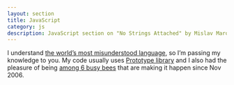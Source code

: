 ```yaml
---
layout: section
title: JavaScript
category: js
description: JavaScript section on "No Strings Attached" by Mislav Marohnić. Read on about Prototype Framework, unobtrusive scripting and various tips & tricks for everyday challenges.
---
```


I understand [the world’s most misunderstood language][1], so I’m passing my knowledge to you. My code usually uses [Prototype library][2] and I also had the pleasure of being [among 6 busy bees][3] that are making it happen since Nov 2006.


[1]: http://javascript.crockford.com/javascript.html
[2]: http://prototypejs.org/
[3]: http://prototypejs.org/core "Prototype Core team"

